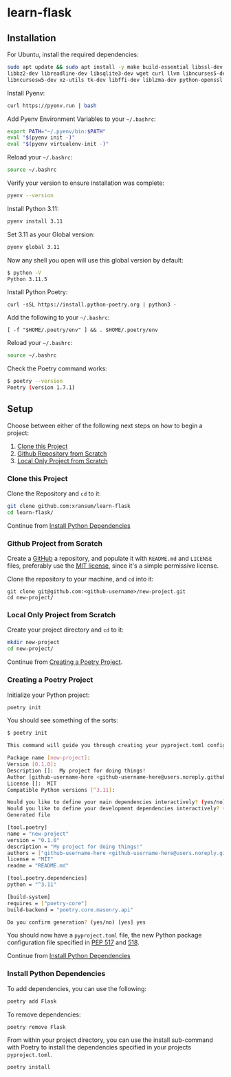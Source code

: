 # learn-flask

## Installation

For Ubuntu, install the required dependencies:

```bash
sudo apt update && sudo apt install -y make build-essential libssl-dev zlib1g-dev \
libbz2-dev libreadline-dev libsqlite3-dev wget curl llvm libncurses5-dev \
libncursesw5-dev xz-utils tk-dev libffi-dev liblzma-dev python-openssl git
```

Install Pyenv:

```bash
curl https://pyenv.run | bash
```

Add Pyenv Environment Variables to your `~/.bashrc`:

```bash
export PATH="~/.pyenv/bin:$PATH"
eval "$(pyenv init -)"
eval "$(pyenv virtualenv-init -)"
```

Reload your `~/.bashrc`:

```bash
source ~/.bashrc
```

Verify your version to ensure installation was complete:

```bash
pyenv --version
```

Install Python 3.11:

```bash
pyenv install 3.11
```

Set 3.11 as your Global version:

```bash
pyenv global 3.11
```

Now any shell you open will use this global version by default:

```bash
$ python -V
Python 3.11.5
```

Install Python Poetry:

```
curl -sSL https://install.python-poetry.org | python3 -
```

Add the following to your `~/.bashrc`:

```
[ -f "$HOME/.poetry/env" ] && . $HOME/.poetry/env
```

Reload your `~/.bashrc`:

```bash
source ~/.bashrc
```

Check the Poetry command works:

```bash
$ poetry --version
Poetry (version 1.7.1)
```

## Setup

Choose between either of the following next steps on how to begin a project:

1. [Clone this Project](#clone-this-project)
1. [Github Repository from Scratch](#github-repository-from-scratch)
1. [Local Only Project from Scratch](#local-only-project-from-scratch)

### Clone this Project

Clone the Repository and `cd` to it:

```bash
git clone github.com:xransum/learn-flask
cd learn-flask/
```

Continue from [Install Python Dependencies](#install-python-dependencies)

### Github Project from Scratch

Create a [GitHub](https://github.com) a repository, and populate
it with `README.md` and `LICENSE` files, preferably use the
[MIT license](https://choosealicense.com/licenses/mit/), since
it's a simple permissive license.

Clone the repository to your machine, and `cd` into it:

```
git clone git@github.com:<github-username>/new-project.git
cd new-project/
```

### Local Only Project from Scratch

Create your project directory and `cd` to it:

```bash
mkdir new-project
cd new-project/
```

Continue from [Creating a Poetry Project](#creating-a-poetry-project).

### Creating a Poetry Project

Initialize your Python project:

```bash
poetry init
```

You should see something of the sorts:

```bash
$ poetry init

This command will guide you through creating your pyproject.toml config.

Package name [new-project]:
Version [0.1.0]:
Description []:  My project for doing things!
Author [github-username-here <github-username-here@users.noreply.github.com>, n to skip]:
License []:  MIT
Compatible Python versions [^3.11]:

Would you like to define your main dependencies interactively? (yes/no) [yes] no
Would you like to define your development dependencies interactively? (yes/no) [yes] no
Generated file

[tool.poetry]
name = "new-project"
version = "0.1.0"
description = "My project for doing things!"
authors = ["github-username-here <github-username-here@users.noreply.github.com>"]
license = "MIT"
readme = "README.md"

[tool.poetry.dependencies]
python = "^3.11"

[build-system]
requires = ["poetry-core"]
build-backend = "poetry.core.masonry.api"

Do you confirm generation? (yes/no) [yes] yes
```

You should now have a `pyproject.toml` file, the new Python package
configuration file specified in [PEP 517](https://www.python.org/dev/peps/pep-0517/)
and [518](https://www.python.org/dev/peps/pep-0518/).

Continue from [Install Python Dependencies](#install-python-dependencies)

### Install Python Dependencies

To add dependencies, you can use the following:

```bash
poetry add Flask
```

To remove dependencies:

```bash
poetry remove Flask
```

From within your project directory, you can use the install
sub-command with Poetry to install the dependencies specified
in your projects `pyproject.toml`.

```bash
poetry install
```
